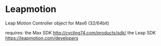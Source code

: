 Leapmotion
==========

Leap Motion Controller object for Max6 (32/64bit) 

requires:
the Max SDK
http://cycling74.com/products/sdk/
the Leap SDK
https://leapmotion.com/developers
